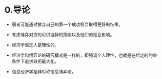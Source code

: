 # 0.导论

* 弱者可能通过放弃自己的第一个成功机会取得更好的结果。

* 考虑博弈对方的可供选择的策略以及他们的相互影响。

* 经济学假定人是理性的。

* 经济学和博弈论的研究模式是一样的，即强调个人理性，也就是在给定的约束条件下追求效用最大化。
 
* 信息经济学是非对称信息博弈论。


	
